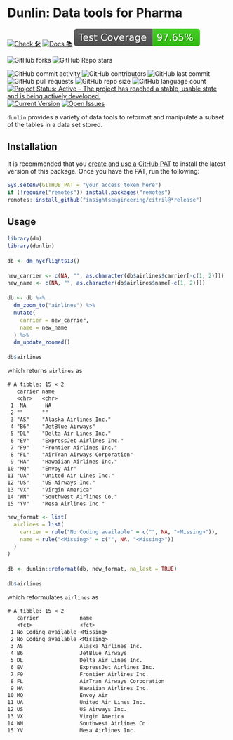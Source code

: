 # Dunlin: Data tools for Pharma

<!-- start badges -->
[![Check 🛠](https://github.com/insightsengineering/dunlin/actions/workflows/check.yaml/badge.svg)](https://github.com/insightsengineering/dunlin/actions/workflows/check.yaml)
[![Docs 📚](https://github.com/insightsengineering/dunlin/actions/workflows/docs.yaml/badge.svg)](https://insightsengineering.github.io/dunlin/)
[![Code Coverage 📔](https://raw.githubusercontent.com/insightsengineering/dunlin/_xml_coverage_reports/data/main/badge.svg)](https://raw.githubusercontent.com/insightsengineering/dunlin/_xml_coverage_reports/data/main/coverage.xml)

![GitHub forks](https://img.shields.io/github/forks/insightsengineering/dunlin?style=social)
![GitHub Repo stars](https://img.shields.io/github/stars/insightsengineering/dunlin?style=social)

![GitHub commit activity](https://img.shields.io/github/commit-activity/m/insightsengineering/dunlin)
![GitHub contributors](https://img.shields.io/github/contributors/insightsengineering/dunlin)
![GitHub last commit](https://img.shields.io/github/last-commit/insightsengineering/dunlin)
![GitHub pull requests](https://img.shields.io/github/issues-pr/insightsengineering/dunlin)
![GitHub repo size](https://img.shields.io/github/repo-size/insightsengineering/dunlin)
![GitHub language count](https://img.shields.io/github/languages/count/insightsengineering/dunlin)
[![Project Status: Active – The project has reached a stable, usable state and is being actively developed.](https://www.repostatus.org/badges/latest/active.svg)](https://www.repostatus.org/#active)
[![Current Version](https://img.shields.io/github/r-package/v/insightsengineering/dunlin/main?color=purple\&label=package%20version)](https://github.com/insightsengineering/dunlin/tree/main)
[![Open Issues](https://img.shields.io/github/issues-raw/insightsengineering/dunlin?color=red\&label=open%20issues)](https://github.com/insightsengineering/dunlin/issues?q=is%3Aissue+is%3Aopen+sort%3Aupdated-desc)
<!-- end badges -->

`dunlin` provides a variety of data tools to reformat and manipulate a subset of the tables in a data set stored.

## Installation

It is recommended that you [create and use a GitHub PAT](https://docs.github.com/en/github/authenticating-to-github/keeping-your-account-and-data-secure/creating-a-personal-access-token) to install the latest version of this package. Once you have the PAT, run the following:

```r
Sys.setenv(GITHUB_PAT = "your_access_token_here")
if (!require("remotes")) install.packages("remotes")
remotes::install_github("insightsengineering/citril@*release")
```

## Usage

  ```r
  library(dm)
  library(dunlin)

  db <- dm_nycflights13()

  new_carrier <- c(NA, "", as.character(db$airlines$carrier[-c(1, 2)]))
  new_name <- c(NA, "", as.character(db$airlines$name[-c(1, 2)]))

  db <- db %>%
    dm_zoom_to("airlines") %>%
    mutate(
      carrier = new_carrier,
      name = new_name
    ) %>%
    dm_update_zoomed()

  db$airlines
  ```

  which returns `airlines` as

  ```text
  # A tibble: 15 × 2
     carrier name
     <chr>   <chr>
   1  NA      NA
   2 ""      ""
   3 "AS"    "Alaska Airlines Inc."
   4 "B6"    "JetBlue Airways"
   5 "DL"    "Delta Air Lines Inc."
   6 "EV"    "ExpressJet Airlines Inc."
   7 "F9"    "Frontier Airlines Inc."
   8 "FL"    "AirTran Airways Corporation"
   9 "HA"    "Hawaiian Airlines Inc."
  10 "MQ"    "Envoy Air"
  11 "UA"    "United Air Lines Inc."
  12 "US"    "US Airways Inc."
  13 "VX"    "Virgin America"
  14 "WN"    "Southwest Airlines Co."
  15 "YV"    "Mesa Airlines Inc."
  ```

  ```r
  new_format <- list(
    airlines = list(
      carrier = rule("No Coding available" = c("", NA, "<Missing>")),
      name = rule("<Missing>" = c("", NA, "<Missing>"))
    )
  )

  db <- dunlin::reformat(db, new_format, na_last = TRUE)

  db$airlines
  ```

  which reformulates `airlines` as

  ```text
  # A tibble: 15 × 2
     carrier             name
     <fct>               <fct>
   1 No Coding available <Missing>
   2 No Coding available <Missing>
   3 AS                  Alaska Airlines Inc.
   4 B6                  JetBlue Airways
   5 DL                  Delta Air Lines Inc.
   6 EV                  ExpressJet Airlines Inc.
   7 F9                  Frontier Airlines Inc.
   8 FL                  AirTran Airways Corporation
   9 HA                  Hawaiian Airlines Inc.
  10 MQ                  Envoy Air
  11 UA                  United Air Lines Inc.
  12 US                  US Airways Inc.
  13 VX                  Virgin America
  14 WN                  Southwest Airlines Co.
  15 YV                  Mesa Airlines Inc.
  ```
